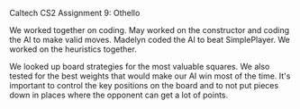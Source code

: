 Caltech CS2 Assignment 9: Othello

We worked together on coding. May worked on the constructor and coding the
AI to make valid moves. Madelyn coded the AI to beat SimplePlayer. We worked 
on the heuristics together.

We looked up board strategies for the most valuable squares. We also tested
for the best weights that would make our AI win most of the time. It's important
to control the key positions on the board and to not put pieces down in places
where the opponent can get a lot of points. 